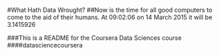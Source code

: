 #What Hath Data Wrought?
##Now is the time for all good computers to come to the aid of their humans.
At 09:02:06 on 14 March 2015 it will be 3.1415926

###This is a README for the Coursera Data Sciences course
####datasciencecoursera